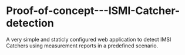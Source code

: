 # Proof-of-concept---ISMI-Catcher-detection
A very simple and staticly configured web application to detect IMSI Catchers using measurement reports in a predefined scenario.
